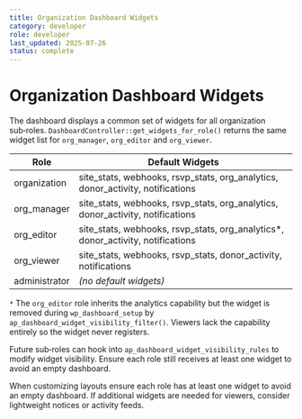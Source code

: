 ```yaml
---
title: Organization Dashboard Widgets
category: developer
role: developer
last_updated: 2025-07-26
status: complete
---
```

# Organization Dashboard Widgets

The dashboard displays a common set of widgets for all organization sub‑roles. `DashboardController::get_widgets_for_role()` returns the same widget list for `org_manager`, `org_editor` and `org_viewer`.

| Role | Default Widgets |
|------|-----------------|
| organization | site_stats, webhooks, rsvp_stats, org_analytics, donor_activity, notifications |
| org_manager | site_stats, webhooks, rsvp_stats, org_analytics, donor_activity, notifications |
| org_editor  | site_stats, webhooks, rsvp_stats, org_analytics*, donor_activity, notifications |
| org_viewer  | site_stats, webhooks, rsvp_stats, donor_activity, notifications |
| administrator | *(no default widgets)* |

`*` The `org_editor` role inherits the analytics capability but the widget is removed during `wp_dashboard_setup` by `ap_dashboard_widget_visibility_filter()`. Viewers lack the capability entirely so the widget never registers.

Future sub‑roles can hook into `ap_dashboard_widget_visibility_rules` to modify widget visibility. Ensure each role still receives at least one widget to avoid an empty dashboard.

When customizing layouts ensure each role has at least one widget to avoid an empty dashboard. If additional widgets are needed for viewers, consider lightweight notices or activity feeds.
